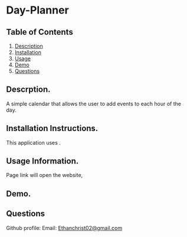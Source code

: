 # Day-Planner
## Table of Contents

1. [Description](https://github.com/EChrist01/Day-Planner/blob/main/README.md#descrption)
2. [Installation](https://github.com/EChrist01/Day-Planner/blob/main/README.md#installation-instructions)
3. [Usage]()
4. [Demo]()
5. [Questions]()

## Descrption.
A simple calendar that allows the user to add events to each hour of the day.

## Installation Instructions.
This application uses .

## Usage Information.
Page link will open the website, 

## Demo.

## Questions
Github profile: 
Email: Ethanchrist02@gmail.com

